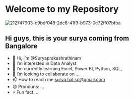 # Welcome to my Repository

![212747903-e9bdf048-2dc8-41f9-b973-0e72ff07bfba](https://github.com/user-attachments/assets/41ebadcd-d539-47e9-b7a9-6c512752e219)

## Hi guys, this is your surya coming from Bangalore




- 👋 Hi, I’m @Suryaprakashrathinam
- 👀 I’m interested in Data Analyst
- 🌱 I’m currently learning Excel, Power BI, Python, SQL, 
- 💞️ I’m looking to collaborate on ...
- 📫 How to reach me surya.hal.sp@gmail.com
- 😄 Pronouns: ...
- ⚡ Fun fact: ...

<!---
Suryaprakashrathinam/Suryaprakashrathinam is a ✨ special ✨ repository because its `README.md` (this file) appears on your GitHub profile.
You can click the Preview link to take a look at your changes.
--->
